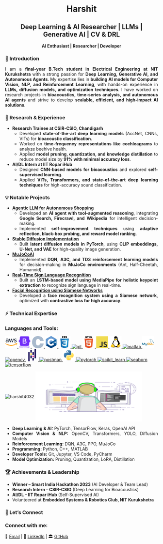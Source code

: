 <div align="center">
  
# **Harshit**
## **Deep Learning & AI Researcher | LLMs | Generative AI | CV & DRL**  
 **AI Enthusiast | Researcher | Developer** 

 </div>
<div align="justify">



### **👋 Introduction**  
I am a **final-year B.Tech student in Electrical Engineering at NIT Kurukshetra** with a strong passion for **Deep Learning, Generative AI, and Autonomous Agents**. My expertise lies in **building AI models for Computer Vision, NLP, and Reinforcement Learning**, with hands-on experience in **LLMs, diffusion models, and optimization techniques**. I have worked on research projects in **bioacoustics, time-series analysis, and autonomous AI agents** and strive to develop **scalable, efficient, and high-impact AI solutions**.  

### **🔬 Research & Experience**  
- **Research Trainee at CSIR-CSIO, Chandigarh**  
  - Developed **state-of-the-art deep learning models** (AccNet, CNNs, ViTs) for **bioacoustic classification**.  
  - Worked on **time-frequency representations like cochleagrams** to analyze beehive health.  
  - Applied **model pruning, quantization, and knowledge distillation** to reduce model size by **91% with minimal accuracy loss**.  
- **AI/DL Intern at IIT Ropar iHub**  
  - Designed **CNN-based models for bioacoustics** and explored **self-supervised learning**.  
  - Applied **ViTs, Transformers, and state-of-the-art deep learning techniques** for high-accuracy sound classification.  

### **💡 Notable Projects**  
- **[Agentic LLM for Autonomous Shopping](https://github.com/harshit4032/Agentic_LLM-for-Shopping)**  
  - Developed an **AI agent with tool-augmented reasoning**, integrating **Google Search, Firecrawl, and Wikipedia** for intelligent decision-making.  
  - Implemented **self-improvement techniques** using **adaptive reflection, black-box probing, and reward model ranking**.  
- **[Stable Diffusion Implementation](https://github.com/harshit4032/Stable-Diffusion-Model)**  
  - Built **latent diffusion models in PyTorch**, using **CLIP embeddings, U-Net, and VAE** for high-quality image generation.  
- **[MuJoCoAI](https://github.com/harshit4032/MuJoCoAI)**  
  - Implemented **DQN, A3C, and TD3 reinforcement learning models** for decision-making in **MuJoCo environments** (Ant, Half-Cheetah, Humanoid).  
- **[Real-Time Sign Language Recognition](https://github.com/harshit4032/Sign-Language-Recognition)**  
  - Built an **LSTM-based model using MediaPipe for holistic keypoint extraction** to recognize sign language in real-time.  
- **[Facial Recognition using Siamese Networks](https://github.com/harshit4032/Facial-Recognition-Siamese)**  
  - Developed a **face recognition system using a Siamese network**, optimized with **contrastive loss for high accuracy**.  

### **⚡ Technical Expertise**  
<h3 align="left">Languages and Tools:</h3>
<p align="left"> <a href="https://aws.amazon.com" target="_blank" rel="noreferrer"> <img src="https://raw.githubusercontent.com/devicons/devicon/master/icons/amazonwebservices/amazonwebservices-original-wordmark.svg" alt="aws" width="40" height="40"/> </a> <a href="https://getbootstrap.com" target="_blank" rel="noreferrer"> <img src="https://raw.githubusercontent.com/devicons/devicon/master/icons/bootstrap/bootstrap-plain-wordmark.svg" alt="bootstrap" width="40" height="40"/> </a> <a href="https://www.cprogramming.com/" target="_blank" rel="noreferrer"> <img src="https://raw.githubusercontent.com/devicons/devicon/master/icons/c/c-original.svg" alt="c" width="40" height="40"/> </a> <a href="https://www.w3schools.com/cpp/" target="_blank" rel="noreferrer"> <img src="https://raw.githubusercontent.com/devicons/devicon/master/icons/cplusplus/cplusplus-original.svg" alt="cplusplus" width="40" height="40"/> </a> <a href="https://www.w3schools.com/css/" target="_blank" rel="noreferrer"> <img src="https://raw.githubusercontent.com/devicons/devicon/master/icons/css3/css3-original-wordmark.svg" alt="css3" width="40" height="40"/> </a> <a href="https://git-scm.com/" target="_blank" rel="noreferrer"> <img src="https://www.vectorlogo.zone/logos/git-scm/git-scm-icon.svg" alt="git" width="40" height="40"/> </a> <a href="https://www.w3.org/html/" target="_blank" rel="noreferrer"> <img src="https://raw.githubusercontent.com/devicons/devicon/master/icons/html5/html5-original-wordmark.svg" alt="html5" width="40" height="40"/> </a> <a href="https://developer.mozilla.org/en-US/docs/Web/JavaScript" target="_blank" rel="noreferrer"> <img src="https://raw.githubusercontent.com/devicons/devicon/master/icons/javascript/javascript-original.svg" alt="javascript" width="40" height="40"/> </a> <a href="https://www.linux.org/" target="_blank" rel="noreferrer"> <img src="https://raw.githubusercontent.com/devicons/devicon/master/icons/linux/linux-original.svg" alt="linux" width="40" height="40"/> </a> <a href="https://www.mathworks.com/" target="_blank" rel="noreferrer"> <img src="https://upload.wikimedia.org/wikipedia/commons/2/21/Matlab_Logo.png" alt="matlab" width="40" height="40"/> </a> <a href="https://www.mysql.com/" target="_blank" rel="noreferrer"> <img src="https://raw.githubusercontent.com/devicons/devicon/master/icons/mysql/mysql-original-wordmark.svg" alt="mysql" width="40" height="40"/> </a> <a href="https://opencv.org/" target="_blank" rel="noreferrer"> <img src="https://www.vectorlogo.zone/logos/opencv/opencv-icon.svg" alt="opencv" width="40" height="40"/> </a> <a href="https://pandas.pydata.org/" target="_blank" rel="noreferrer"> <img src="https://raw.githubusercontent.com/devicons/devicon/2ae2a900d2f041da66e950e4d48052658d850630/icons/pandas/pandas-original.svg" alt="pandas" width="40" height="40"/> </a> <a href="https://postman.com" target="_blank" rel="noreferrer"> <img src="https://www.vectorlogo.zone/logos/getpostman/getpostman-icon.svg" alt="postman" width="40" height="40"/> </a> <a href="https://www.python.org" target="_blank" rel="noreferrer"> <img src="https://raw.githubusercontent.com/devicons/devicon/master/icons/python/python-original.svg" alt="python" width="40" height="40"/> </a> <a href="https://pytorch.org/" target="_blank" rel="noreferrer"> <img src="https://www.vectorlogo.zone/logos/pytorch/pytorch-icon.svg" alt="pytorch" width="40" height="40"/> </a> <a href="https://scikit-learn.org/" target="_blank" rel="noreferrer"> <img src="https://upload.wikimedia.org/wikipedia/commons/0/05/Scikit_learn_logo_small.svg" alt="scikit_learn" width="40" height="40"/> </a> <a href="https://seaborn.pydata.org/" target="_blank" rel="noreferrer"> <img src="https://seaborn.pydata.org/_images/logo-mark-lightbg.svg" alt="seaborn" width="40" height="40"/> </a> <a href="https://www.tensorflow.org" target="_blank" rel="noreferrer"> <img src="https://www.vectorlogo.zone/logos/tensorflow/tensorflow-icon.svg" alt="tensorflow" width="40" height="40"/> </a> </p>   
<!-- GIF -->


<p><img align="center" src="https://github-readme-stats.vercel.app/api/top-langs?username=harshit4032&show_icons=true&locale=en&layout=compact" alt="harshit4032" /> 
<img align="center" height="165" width="350" src="https://raw.githubusercontent.com/mikonoid/mikonoid/main/images/gifs/coder3.gif"/></p>

 
- **Deep Learning & AI:** PyTorch, TensorFlow, Keras, OpenAI API  
- **Computer Vision & NLP:** OpenCV, Transformers, YOLO, Diffusion Models  
- **Reinforcement Learning:** DQN, A3C, PPO, MuJoCo  
- **Programming:** Python, C++, MATLAB  
- **Developer Tools:** Git, Jupyter, VS Code, PyCharm  
- **Model Optimization:** Pruning, Quantization, LoRA, Distillation  

### **🏆 Achievements & Leadership**  
- **Winner – Smart India Hackathon 2023** (AI Developer & Team Lead)  
- **Research Intern – CSIR-CSIO** (Deep Learning for Bioacoustics)  
- **AI/DL – IIT Ropar iHub** (Self-Supervised AI)  
- Volunteered at **Embedded Systems & Robotics Club, NIT Kurukshetra**  

### **📌 Let’s Connect**  

<h3 align="left">Connect with me:</h3>
<p align="left">
  
📧 [Email](mailto:harshitwork4032@gmail.com) | 🔗 [LinkedIn](https://www.linkedin.com/in/harshit-athwal-163272219) | 🏛️ [GitHub](https://github.com/harshit4032)

</p>

</div>
